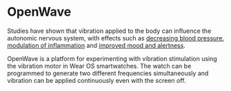 # OpenWave
Studies have shown that vibration applied to the body can influence the autonomic nervous system, with effects such as [decreasing blood pressure](https://www.sciencedirect.com/science/article/pii/S0968090X13002246?casa_token=3Bz_7xm9cvYAAAAA:t0JRxXMmVa5js-rsyLYofUtOFFrZLznl5uh9M57HsksGYMN3iqDjk_PQK5wYVplvsORyFxz0OQ), [modulation of inflammation](https://www.healio.com/news/rheumatology/20190417/vibration-stimulation-of-external-ear-alleviates-inflammation-in-ra) and [improved mood and alertness](https://patents.google.com/patent/US20200061377A1/en?inventor=David+Mayer+Lowell+Rabin). 

OpenWave is a platform for experimenting with vibration stimulation using the vibration motor in Wear OS smartwatches. The watch can be programmed to generate two different frequencies simultaneously and vibration can be applied continuously even with the screen off.
